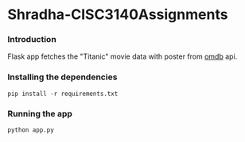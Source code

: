 
# Shradha-CISC3140Assignments

### Introduction
Flask app fetches the "Titanic" movie data with poster from [omdb](http://omdbapi.com) api.  

### Installing the dependencies
	pip install -r requirements.txt
	
### Running the app
	python app.py
